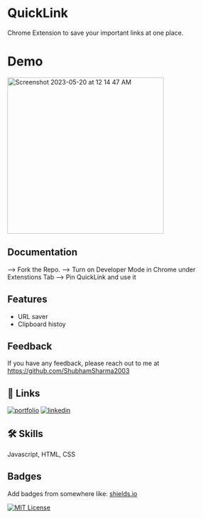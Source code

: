 
# QuickLink

Chrome Extension to save your important links at one place.
# Demo
<img width="352" alt="Screenshot 2023-05-20 at 12 14 47 AM" src="https://github.com/ShubhamSharma2003/LinkSaver/assets/117969915/3cb3e5bc-e156-4e0a-b07b-bdd8507dceb6">

## Documentation

--> Fork the Repo.
--> Turn on Developer Mode in Chrome under Extenstions Tab
--> Pin QuickLink and use it


## Features

- URL saver
- Clipboard histoy



## Feedback

If you have any feedback, please reach out to me at https://github.com/ShubhamSharma2003


## 🔗 Links
[![portfolio](https://img.shields.io/badge/my_portfolio-000?style=for-the-badge&logo=ko-fi&logoColor=white)](https://github.com/ShubhamSharma2003)
[![linkedin](https://img.shields.io/badge/linkedin-0A66C2?style=for-the-badge&logo=linkedin&logoColor=white)](https://www.linkedin.com/in/shubham-sharma-8227a124b/)


## 🛠 Skills
Javascript, HTML, CSS


## Badges

Add badges from somewhere like: [shields.io](https://shields.io/)

[![MIT License](https://img.shields.io/badge/License-MIT-green.svg)](https://choosealicense.com/licenses/mit/)

